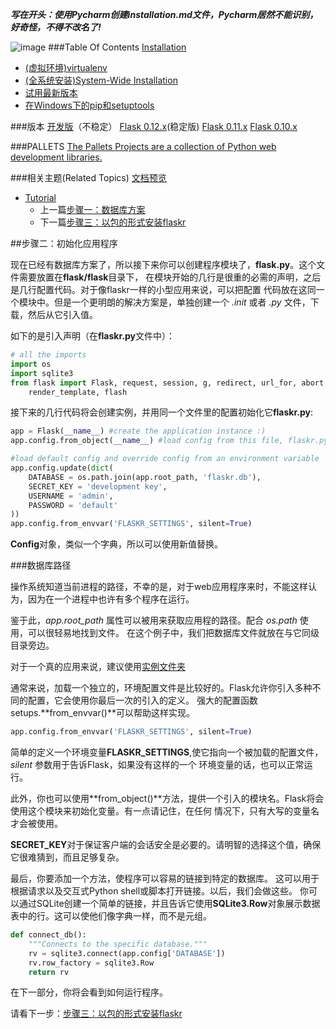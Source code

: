 **_写在开头：使用Pycharm创建installation.md文件，Pycharm居然不能识别，好奇怪，不得不改名了!_**

![image](D:\Python\flask\jianshu\flask.png)
###Table Of Contents
[Installation](http://flask.pocoo.org/docs/0.12/installation/#)
- [(虚拟环境)virtualenv](http://flask.pocoo.org/docs/0.12/installation/#virtualenv)
- [(全系统安装)System-Wide Installation](http://flask.pocoo.org/docs/0.12/installation/#system-wide-installation)
- [试用最新版本](http://flask.pocoo.org/docs/0.12/installation/#living-on-the-edge)
- [在Windows下的pip和setuptools](http://flask.pocoo.org/docs/0.12/installation/#pip-and-setuptools-on-windows)

###版本
[开发版](http://flask.pocoo.org/docs/dev/installation/)（不稳定）
[Flask 0.12.x](http://flask.pocoo.org/docs/0.12/installation/)(稳定版)
[Flask 0.11.x](http://flask.pocoo.org/docs/0.11/installation/)
[Flask 0.10.x](http://flask.pocoo.org/docs/0.10/installation/)

###PALLETS
[The Pallets Projects are a collection of Python web development libraries.](http://www.palletsproject.com/)

###相关主题(Related Topics)
[文档预览](http://flask.pocoo.org/docs/0.12/)
- [Tutorial](http://flask.pocoo.org/docs/0.12/tutorial/)
  - 上一篇[步骤一：数据库方案](http://flask.pocoo.org/docs/0.12/tutorial/schema/)
  - 下一篇[步骤三：以包的形式安装flaskr](http://flask.pocoo.org/docs/0.12/tutorial/packaging/)
  
  
  
##步骤二：初始化应用程序

现在已经有数据库方案了，所以接下来你可以创建程序模块了，**flask.py**。这个文件需要放置在**flask/flask**目录下，
在模块开始的几行是很重的必需的声明，之后是几行配置代码。对于像flaskr一样的小型应用来说，可以把配置
代码放在这同一个模块中。但是一个更明朗的解决方案是，单独创建一个 _.init_ 或者 _.py_ 文件，下载，然后从它引入值。

如下的是引入声明（在**flaskr.py**文件中）：
```python
# all the imports
import os
import sqlite3
from flask import Flask, request, session, g, redirect, url_for, abort,\
    render_template, flash
```
接下来的几行代码将会创建实例，并用同一个文件里的配置初始化它**flaskr.py**:
```python
app = Flask(__name__) #create the application instance :)
app.config.from_object(__name__) #load config from this file, flaskr.py

#load default config and override config from an environment variable
app.config.update(dict(
    DATABASE = os.path.join(app.root_path, 'flaskr.db'),
    SECRET_KEY = 'development key',
    USERNAME = 'admin',
    PASSWORD = 'default'
))
app.config.from_envvar('FLASKR_SETTINGS', silent=True)
```

**Config**对象，类似一个字典，所以可以使用新值替换。

###数据库路径

操作系统知道当前进程的路径，不幸的是，对于web应用程序来时，不能这样认为，因为在一个进程中也许有多个程序在运行。

鉴于此，_app.root_path_ 属性可以被用来获取应用程的路径。配合 _os.path_ 使用，可以很轻易地找到文件。
在这个例子中，我们把数据库文件就放在与它同级目录旁边。

对于一个真的应用来说，建议使用[实例文件夹](http://flask.pocoo.org/docs/0.12/config/#instance-folders)

通常来说，加载一个独立的，环境配置文件是比较好的。Flask允许你引入多种不同的配置，它会使用你最后一次的引入的定义。
强大的配置函数setups.**from_envvar()**可以帮助这样实现。
```python
app.config.from_envvar('FLASKR_SETTINGS', silent=True)
```
简单的定义一个环境变量**FLASKR_SETTINGS**,使它指向一个被加载的配置文件，_silent_ 参数用于告诉Flask，如果没有这样的一个
环境变量的话，也可以正常运行。

此外，你也可以使用**from_object()**方法，提供一个引入的模块名。Flask将会使用这个模块来初始化变量。有一点请记住，在任何
情况下，只有大写的变量名才会被使用。

**SECRET_KEY**对于保证客户端的会话安全是必要的。请明智的选择这个值，确保它很难猜到，而且足够复杂。

最后，你要添加一个方法，使程序可以容易的链接到特定的数据库。
这可以用于根据请求以及交互式Python shell或脚本打开链接。以后，我们会做这些。
你可以通过SQLite创建一个简单的链接，并且告诉它使用**SQLite3.Row**对象展示数据表中的行。这可以使他们像字典一样，而不是元组。

```python
def connect_db():
    """Connects to the specific database."""
    rv = sqlite3.connect(app.config['DATABASE'])
    rv.row_factory = sqlite3.Row
    return rv
```

在下一部分，你将会看到如何运行程序。

请看下一步：[步骤三：以包的形式安装flaskr](http://flask.pocoo.org/docs/0.12/tutorial/packaging/#tutorial-packaging)